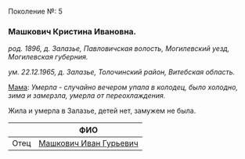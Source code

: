 Поколение №: 5

### Машкович Кристина Ивановна.

_род. 1896, д. Залазье, Павловичская волость, Могилевский уезд, Могилевская губерния._

_ум. 22.12.1965, д. Залазье, Толочинский район, Витебская область._

[Мама](/ancestors/7-Новикова-Светлана-Александровна): _Умерла - случайно вечером упала в колодец, было холодно, зима и замерзла, умерла от переохлаждения._

Жила и умерла в Залазье, детей нет, замужем не была.

|      | ФИО                                                                 |
|------|---------------------------------------------------------------------|
| Отец | [Машкович Иван Гурьевич](/ancestors/4-Машкович-Иван-Гурьевич)       |
